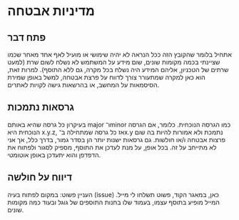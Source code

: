 # מדיניות אבטחה

## פתח דבר

אתחיל בלומר שהקובץ הזה ככל הנראה לא יהיה שימושי או מועיל לאף אחד מאחר שכמו שציינתי בכמה מקומות שונים, שום מידע על המשתמש לא נשלח לשום שרת (למעט שרתים של הטכניון, אליהם המידע היה נשלח בכל מקרה, גם ללא התוסף). למרות זאת, הוא כאן למקרה שמתעורר צורך לדווח על פרצת אבטחה, למשל באופן שמירת הסיסמאות על המחשב, או בהרשאות גישה לקויות לאתרים.

## גרסאות נתמכות

בעיקרון כל גרסה שהיא באותם major ו־minor כמו הגרסה הנוכחית. כלומר, אם הגרסה הנוכחית היא x.y.z, אז כל גרסה שמתחילה ב־x.y נתמכת ולא אמורות להיות בה שום פרצות אבטחה ו/או חולשות. גם גרסאות ישנות יותר הן בסדר גמור, בדרך כלל, אך אני לא מתייחב על זה. בכל אופן, על מנת לעדכן את התוסף, מספיק לסגור ולפתוח את הדפדפן והוא יתעדכן באופן אוטומטי.

## דיווח על חולשה

העניין פשוט: במקום לפתוח בעיה (issue) כאן, במאגר הקוד, פשוט תשלחו לי מייל. המייל מופיע בתוסף עצמו, בעמוד שלו בחנות התוספים של גוגל ובעוד כמה מקומות שונים.
